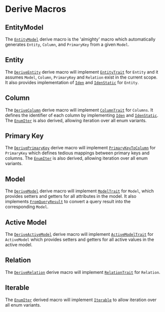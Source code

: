 # Derive Macros

## EntityModel

The [`EntityModel`](#) derive macro is the 'almighty' macro which automatically generates `Entity`, `Column`, and `PrimaryKey` from a given `Model`.

## Entity

The [`DeriveEntity`](#) derive macro will implement [`EntityTrait`](#) for `Entity` and it assumes `Model`, `Column`, `PrimaryKey` and `Relation` exist in the current scope. It also provides implementation of [`Iden`](#) and [`IdenStatic`](#) for `Entity`.

## Column

The [`DeriveColumn`](#) derive macro will implement [`ColumnTrait`](#) for `Columns`. It defines the identifier of each column by implementing [`Iden`](#) and [`IdenStatic`](#). The [`EnumIter`](#) is also derived, allowing iteration over all enum variants.

## Primary Key

The [`DerivePrimaryKey`](#) derive macro will implement [`PrimaryKeyToColumn`](#) for `PrimaryKey` which defines tedious mappings between primary keys and columns. The [`EnumIter`](#) is also derived, allowing iteration over all enum variants.

## Model

The [`DeriveModel`](#) derive macro will implement [`ModelTrait`](#) for `Model`, which provides setters and getters for all attributes in the model. It also implements [`FromQueryResult`](#) to convert a query result into the corresponding `Model`.

## Active Model

The [`DeriveActiveModel`](#) derive macro will implement [`ActiveModelTrait`](#) for `ActiveModel` which provides setters and getters for all active values in the active model.

## Relation

The [`DeriveRelation`](#) derive macro will implement [`RelationTrait`](#) for `Relation`.

## Iterable

The [`EnumIter`](#) derived macro will implement [`Iterable`](#) to allow iteration over all enum variants.